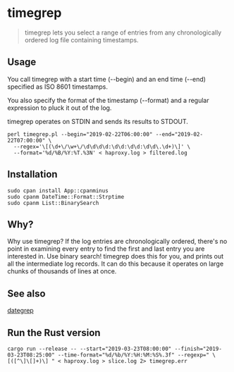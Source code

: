 # timegrep

> timegrep lets you select a range of entries from any chronologically ordered
> log file containing timestamps.

## Usage

You call timegrep with a start time (--begin) and an end time (--end) specified as ISO 8601 timestamps.

You also specify the format of the timestamp (--format) and a regular expression to pluck it out of the log.

timegrep operates on STDIN and sends its results to STDOUT.

```
perl timegrep.pl --begin="2019-02-22T06:00:00" --end="2019-02-22T07:00:00" \
  --regex='\[(\d+\/\w+\/\d\d\d\d:\d\d:\d\d:\d\d\.\d+)\]' \
  --format='%d/%B/%Y:%T.%3N' < haproxy.log > filtered.log
```

## Installation

```
sudo cpan install App::cpanminus
sudo cpanm DateTime::Format::Strptime
sudo cpanm List::BinarySearch
```

## Why?

Why use timegrep? If the log entries are chronologically ordered, there's no point in examining every entry to find the first and last entry you are interested in. Use binary search! timegrep does this for you, and prints out all the intermediate log records.
It can do this because it operates on large chunks of thousands of lines at once.

## See also

[dategrep](https://github.com/mdom/dategrep)

## Run the Rust version

```
cargo run --release -- --start="2019-03-23T08:00:00" --finish="2019-03-23T08:25:00" --time-format="%d/%b/%Y:%H:%M:%S%.3f" --regexp=" \[([^\]\[]+)\] " < haproxy.log > slice.log 2> timegrep.err
```
